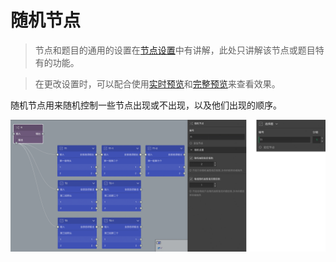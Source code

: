 # 随机节点

> 节点和题目的通用的设置在[节点设置](../node-setting/concept.md)中有讲解，此处只讲解该节点或题目特有的功能。

> 在更改设置时，可以配合使用[实时预览](../preview/realtime.md)和[完整预览](../preview/full.md)来查看效果。

随机节点用来随机控制一些节点出现或不出现，以及他们出现的顺序。

<img src='./images/random.png' width='1000'>

